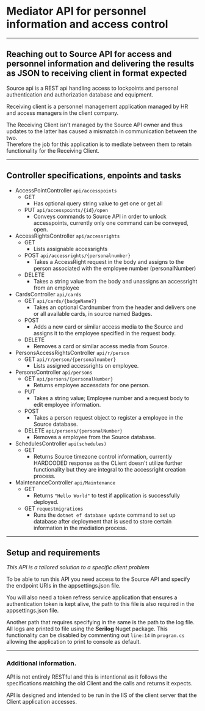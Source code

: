 # Mediator API for personnel information and access control

---

## Reaching out to Source API for access and personnel information and delivering the results as JSON to receiving client in format expected

Source api is a REST api handling access to lockpoints and personal authentication and authorization database and equipment.

Receiving client is a personnel management application managed by HR and access managers in the client company.

The Receiving Client isn't managed by the Source API owner and thus updates to the latter has caused a mismatch in communication between the two.  
Therefore the job for this application is to mediate between them to retain functionality for the Receiving Client.

---

## Controller specifications, enpoints and tasks

* AccessPointController `api/accesspoints`
  * GET
    * Has optional query string value to get one or get all
  * PUT `api/accesspoints/{id}/open`
    * Conveys commands to Source API in order to unlock accesspoints, currently only one command can be conveyed, open.
* AccessRightsController `api/accessrights`
  * GET
    * Lists assignable accessrights
  * POST `api/accessrights/{personalnumber}`
    * Takes a AccessRight request in the body and assigns to the person associated with the employee number (personalNumber)
  * DELETE
    * Takes a string value from the body and unassigns an accessright from an employee
* CardsController `api/cards`
  * GET `api/cards/{badgeName?}`
    * Takes an optional Cardnumber from the header and delivers one or all available cards, in source named Badges.
  * POST
    * Adds a new card or similar access media to the Source and assigns it to the employee specified in the request body.
  * DELETE
    * Removes a card or similar access media from Source.
* PersonsAccessRightsController `api/r/person`
  * GET `api/r/person/{personalnumber}`
    * Lists assigned accessrights on employee.
* PersonsController `api/persons`
  * GET `api/persons/{personalNumber}`
    * Returns employee accessdata for one person.
  * PUT
    * Takes a string value; Employee number and a request body to edit employee information.
  * POST
    * Takes a person request object to register a employee in the Source database.
  * DELETE `api/persons/{personalNumber}`
    * Removes a employee from the Source database.
* SchedulesController `api(schedules)`
  * GET
    * Returns Source timezone control information, currently HARDCODED response as the CLient doesn't utilize further functionality but they are integral to the accessright creation process.
* MaintenanceController `api/Maintenance`
  * GET
    * Returns `"Hello World"` to test if application is successfully deployed.
  * GET `requestmigrations`
    * Runs the `dotnet ef database update` command to set up database after deployment that is used to store certain information in the mediation process.

---

## Setup and requirements

*This API is a tailored solution to a specific client problem*

To be able to run this API you need access to the Source API and specify the endpoint URIs in the appsettings.json file.

You will also need a token refress service application that ensures a authentication token is kept alive, the path to this file is also required in the appsettings.json file.

Another path that requires specifying in the same is the path to the log file.
All logs are printed to file using the **Serilog** Nuget package.
This functionality can be disabled by commenting out `line:14` in `program.cs` allowing the application to print to console as default.

---

### Additional information.

API is not entirely RESTful and this is intentional as it follows the specifications matching the old Client and the calls and returns it expects.

API is designed and intended to be run in the IIS of the client server that the Client application accesses.
